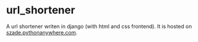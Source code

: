 # url_shortener
A url shortener writen in django (with html and css frontend).
It is hosted on [szade.pythonanywhere.com](https://szade.pythonanywhere.com/).
